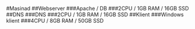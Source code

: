 #Masinad
##Webserver
###Apache / DB
###2CPU / 1GB RAM / 16GB SSD
##DNS
###DNS
###2CPU / 1GB RAM / 16GB SSD
##Klient
###Windows klient
###4CPU / 8GB RAM / 50GB SSD
